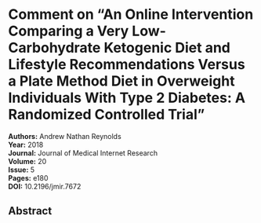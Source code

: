 # Comment on “An Online Intervention Comparing a Very Low-Carbohydrate Ketogenic Diet and Lifestyle Recommendations Versus a Plate Method Diet in Overweight Individuals With Type 2 Diabetes: A Randomized Controlled Trial”

**Authors:** Andrew Nathan Reynolds  
**Year:** 2018  
**Journal:** Journal of Medical Internet Research  
**Volume:** 20  
**Issue:** 5  
**Pages:** e180  
**DOI:** 10.2196/jmir.7672  

## Abstract


